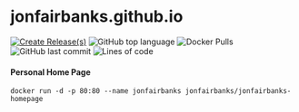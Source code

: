 # jonfairbanks.github.io

[![Create Release(s)](https://github.com/jonfairbanks/jonfairbanks.github.io/actions/workflows/main.yml/badge.svg?branch=master)](https://github.com/jonfairbanks/jonfairbanks.github.io/actions/workflows/main.yml)
![GitHub top language](https://img.shields.io/github/languages/top/jonfairbanks/jonfairbanks.github.io.svg)
![Docker Pulls](https://img.shields.io/docker/pulls/jonfairbanks/jonfairbanks-homepage)
![GitHub last commit](https://img.shields.io/github/last-commit/jonfairbanks/jonfairbanks.github.io.svg)
![Lines of code](https://img.shields.io/tokei/lines/github/jonfairbanks/jonfairbanks.github.io)

#### Personal Home Page

`docker run -d -p 80:80 --name jonfairbanks jonfairbanks/jonfairbanks-homepage`
